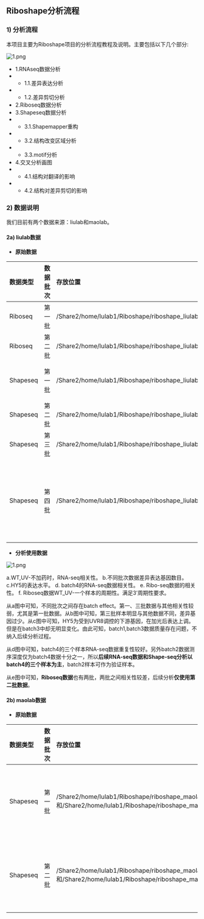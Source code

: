 ## Riboshape分析流程

### 1\) 分析流程

本项目主要为Riboshape项目的分析流程教程及说明。主要包括以下几个部分:

![1.png](../png/1.png)


* 1.RNAseq数据分析
* * 1.1.差异表达分析
* * 1.2.差异剪切分析
* 2.Riboseq数据分析
* 3.Shapeseq数据分析
* * 3.1.Shapemapper重构
* * 3.2.结构改变区域分析
* * 3.3.motif分析
* 4.交叉分析画图
* * 4.1.结构对翻译的影响
* * 4.2.结构对差异剪切的影响

### 2\) 数据说明

我们目前有两个数据来源：liulab和maolab。

#### 2a) liulab数据

* **原始数据**

|  数据类型 | 数据批次 | 存放位置 | 样本信息说明  |
| :--- | :--- | :--- | :--- |
| Riboseq  | 第一批 | /Share2/home/lulab1/Riboshape/riboshape_liulab_ribo_batch1 | UV1代表不加光，UV2代表加光|
| Riboseq | 第二批  | /Share2/home/lulab1/Riboshape/riboshape_liulab_ribo_batch1  | no代表不加光，uvb代表加光 |
| Shapeseq | 第一批  | /Share2/home/lulab1/Riboshape/riboshape_liulab_batch1  | shape01是白光未标记，shape02是白光+1M7标记，shape04是1h UVB+1M7标记 |
| Shapeseq | 第二批  | /Share2/home/lulab1/Riboshape/riboshape_liulab_batch123/two_20190611  | 样本说明见这里 |
| Shapeseq | 第三批  | /Share2/home/lulab1/Riboshape/riboshape_liulab_batch123/three_1003  | 样本说明见这里 |
| Shapeseq | 第四批  | /Share2/home/lulab1/Riboshape/riboshape_liulab_batch4  | part1_clean,part1_raw为第一次测序结果，part2为加测结果，all为合并两次结果。C代表WT样本，U代表UVR8突变体；D代表不加药样本，N代表加NAI样本；0代表UV+样本，1代表UV- |

* **分析使用数据**

![1.png](../png/2.png)


a.WT,UV-不加药时，RNA-seq相关性。
b.不同批次数据差异表达基因数目。
c.HY5的表达水平。
d. batch4的RNA-seq数据相关性。
e. Ribo-seq数据的相关性。
f. Riboseq数据WT_UV-一个样本的周期性。满足3’周期性要求。

从a图中可知，不同批次之间存在batch effect。第一、三批数据与其他相关性较弱，尤其是第一批数据。从b图中可知，第三批样本明显与其他数据不同，差异基因过少。从c图中可知，HY5为受到UVR8调控的下游基因，在加光后表达上调。但是在batch3中却无明显变化。由此可知，batch1,batch3数据质量存在问题，不纳入后续分析过程。

从d图中可知，batch4的三个样本RNA-seq数据重复性较好。另外batch2数据测序深度仅为batch4数据十分之一，所以**后续RNA-seq数据和Shape-seq分析以batch4的三个样本为主**，batch2样本可作为验证样本。

从e图中可知，**Riboseq数据**也有两批，两批之间相关性较差，后续分析**仅使用第二批数据**。


#### 2b) maolab数据

* **原始数据**

|  数据类型 | 数据批次 | 存放位置 | 样本信息说明  |
| :--- | :--- | :--- | :--- |
| Shapeseq | 第一批  | /Share2/home/lulab1/Riboshape/riboshape_maolab_batch1和/Share2/home/lulab1/Riboshape/riboshape_maolab_batch1_2  |riboshape_maolab_batch1为第一次测序数据，riboshape_maolab_batch1_2为第二次加测结果。Coil为Coil突变体，Col-0为WT样本；DMSO为不加药样本，NAI为加NAI样本；CK为不加JA样本，JA为加JA样本  |
| Shapeseq | 第二批  | /Share2/home/lulab1/Riboshape/riboshape_maolab_batch2和/Share2/home/lulab1/Riboshape/riboshape_maolab_batch2_2  | riboshape_maolab_batch2为第一次测序数据，riboshape_maolab_batch2_2为第二次加测结果。Coil为Coil突变体，Col-0为WT样本；DMSO为不加药样本，NAI为加NAI样本；CK为不加JA样本，JA为加JA样本 |


